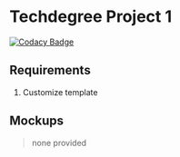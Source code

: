# Techdegree Project 1

[![Codacy Badge](https://api.codacy.com/project/badge/Grade/186e23357c21449bab7861654ff36711)](https://www.codacy.com/app/anthony0030/techdegree-project-1?utm_source=github.com&utm_medium=referral&utm_content=anthony0030/techdegree-project-1&utm_campaign=badger)

## Requirements
1.  Customize template

## Mockups
> none provided

